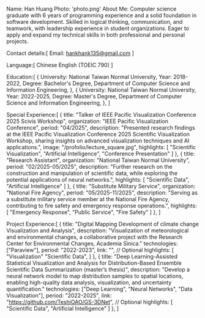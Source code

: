 Name: Han Huang
Photo: 'photo.png'
About Me:
Computer science graduate with 6 years of programming experience and a solid foundation in software development. Skilled in logical thinking, communication, and teamwork, with leadership experience in student organizations. Eager to apply and expand my technical skills in both professional and personal projects.

Contact details:[
    Email: hankhank135@gmail.com
]

Language:[
    Chinese
    English (TOEIC 790)
]

Education:[
    {
        University: National Taiwan Normal University,
        Year: 2018-2022,
        Degree: Bachelor's Degree, Department of Computer Science and Information Engineering,
    },
    {
        University: National Taiwan Normal University,
        Year: 2022-2025,
        Degree: Master's Degree, Department of Computer Science and Information Engineering,
    },
]

Special Experience:[
    {
        title: "Talker of IEEE Pacific Visualization Conference 2025 Scivis Workshop",
        organization: "IEEE Pacific Visualization Conference",
        period: "04/2025",
        description: "Presented research findings at the IEEE Pacific Visualization Conference 2025 Scientific Visualization Workshop, sharing insights on advanced visualization techniques and AI applications.",
        image: "/profolio/lecture_square.jpg",
        highlights: [
            "Scientific Visualization",
            "Artificial Intelligence",
            "Conference Presentation"
        ]
    },
    {
        title: "Research Assistant",
        organization: "National Taiwan Normal University",
        period: "02/2025-05/2025",
        description: "Further research on the construction and manipulation of scientific data, while exploring the potential applications of neural networks.",
        highlights: [
            "Scientific Data",
            "Artificial Intelligence"
        ]
    },
    {
        title: "Substitute Military Service",
        organization: "National Fire Agency",
        period: "05/2025-11/2025",
        description: "Serving as a substitute military service member at the National Fire Agency, contributing to fire safety and emergency response operations.",
        highlights: [
            "Emergency Response",
            "Public Service",
            "Fire Safety"
        ]
    },
]


Project Experience:[
    {
        title: "Digital Mapping Development of climate change Visualization and Analysis",
        description: "Visualization of meteorological and environmental changes, a collaborative project with the Research Center for Environmental Changes, Academia Sinica."
        technologies: ["Paraview"],
        period: "2022-2023",
        link: "", // Optional
        highlights: [
            "Visualization"
            "Scientific Data",
        ]
    },
    {
        title: "Deep Learning-Assisted Statistical Visualization and Analysis for Distribution-Based Ensemble Scientific Data Summarization (master’s thesis)",
        description: "Develop a neural network model to map distribution samples to spatial locations, enabling high-quality data analysis, visualization, and uncertainty quantification."
        technologies: ["Deep Learning", "Neural Networks", "Data Visualization"],
        period: "2022-2025",
        link: "https://github.com/TeshiOAO/GS-3DNet", // Optional
        highlights: [
            "Scientific Data",
            "Artificial Intelligence"
        ]
    },
]

